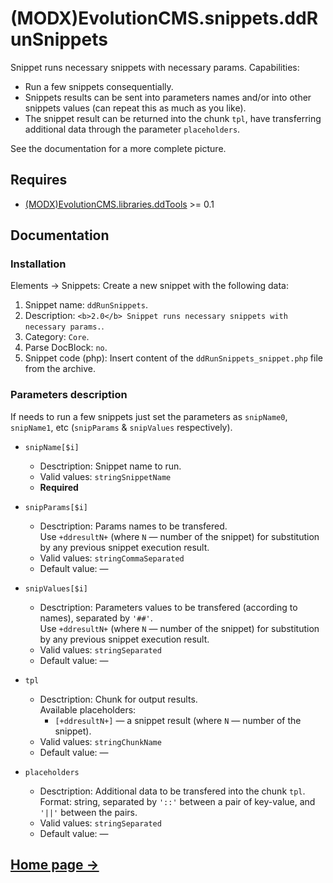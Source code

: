 # (MODX)EvolutionCMS.snippets.ddRunSnippets

Snippet runs necessary snippets with necessary params. Capabilities:

* Run a few snippets consequentially.
* Snippets results can be sent into parameters names and/or into other snippets values (can repeat this as much as you like).
* The snippet result can be returned into the chunk `tpl`, have transferring additional data through the parameter `placeholders`.

See the documentation for a more complete picture.


## Requires

* [(MODX)EvolutionCMS.libraries.ddTools](https://code.divandesign.biz/modx/ddtools) >= 0.1


## Documentation


### Installation

Elements → Snippets: Create a new snippet with the following data:

1. Snippet name: `ddRunSnippets`.
2. Description: `<b>2.0</b> Snippet runs necessary snippets with necessary params.`.
3. Category: `Core`.
4. Parse DocBlock: `no`.
5. Snippet code (php): Insert content of the `ddRunSnippets_snippet.php` file from the archive.


### Parameters description

If needs to run a few snippets just set the parameters as `snipName0`, `snipName1`, etc (`snipParams` & `snipValues` respectively).

* `snipName[$i]`
	* Desctription: Snippet name to run.
	* Valid values: `stringSnippetName`
	* **Required**
	
* `snipParams[$i]`
	* Desctription: Params names to be transfered.  
		Use `+ddresultN+` (where `N` — number of the snippet) for substitution by any previous snippet execution result.
	* Valid values: `stringCommaSeparated`
	* Default value: —
	
* `snipValues[$i]`
	* Desctription: Parameters values to be transfered (according to names), separated by `'##'`.  
		Use `+ddresultN+` (where `N` — number of the snippet) for substitution by any previous snippet execution result.
	* Valid values: `stringSeparated`
	* Default value: —
	
* `tpl`
	* Desctription: Chunk for output results.  
		Available placeholders:
		* `[+ddresultN+]` — a snippet result (where `N` — number of the snippet).
	* Valid values: `stringChunkName`
	* Default value: —
	
* `placeholders`
	* Desctription: Additional data to be transfered into the chunk `tpl`.  
		Format: string, separated by `'::'` between a pair of key-value, and `'||'` between the pairs.
	* Valid values: `stringSeparated`
	* Default value: —


## [Home page →](https://code.divandesign.biz/modx/ddrunsnippets)


<link rel="stylesheet" type="text/css" href="https://DivanDesign.ru/assets/files/ddMarkdown.css" />